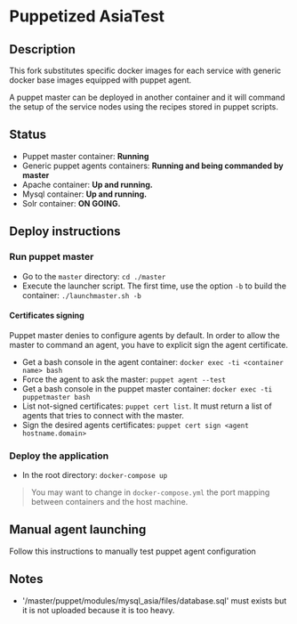 # Puppetized AsiaTest

## Description

This fork substitutes specific docker images for each service with generic docker base images equipped with puppet agent.

A puppet master can be deployed in another container and it will command the setup of the service nodes using the recipes stored in puppet scripts.

## Status

- Puppet master container: __Running__
- Generic puppet agents containers: __Running and being commanded by master__
- Apache container: __Up and running.__
- Mysql container: __Up and running.__
- Solr container: __ON GOING.__

## Deploy instructions
### Run puppet master
- Go to the `master` directory: `cd ./master`
- Execute the launcher script. The first time, use the option `-b` to build the container: `./launchmaster.sh -b`

#### Certificates signing
Puppet master denies to configure agents by default. In order to allow the master to command an agent, you have to explicit sign the agent certificate.
- Get a bash console in the agent container: `docker exec -ti <container name> bash`
- Force the agent to ask the master: `puppet agent --test`
- Get a bash console in the puppet master container: `docker exec -ti puppetmaster bash`
- List not-signed certificates: `puppet cert list`. It must return a list of agents that tries to connect with the master.
- Sign the desired agents certificates: `puppet cert sign <agent hostname.domain>`


### Deploy the application
- In the root directory: `docker-compose up`
> You may want to change in `docker-compose.yml` the port mapping between containers and the host machine.

## Manual agent launching
Follow this instructions to manually test puppet agent configuration

## Notes

- '/master/puppet/modules/mysql_asia/files/database.sql' must exists but it is not uploaded because it is too heavy.
